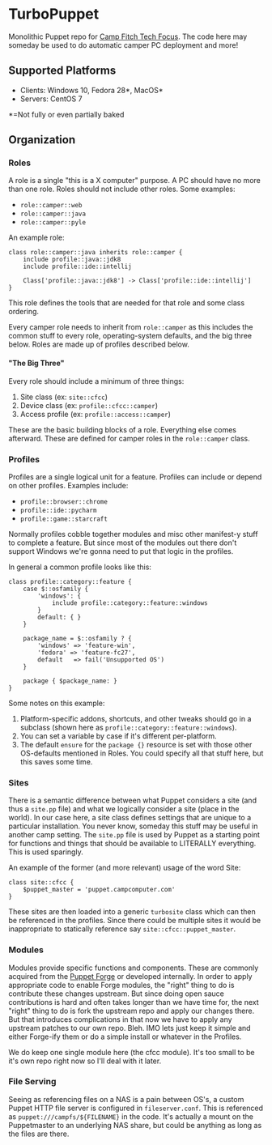 TurboPuppet
======
Monolithic Puppet repo for [Camp Fitch Tech Focus](http://campcomputer.com). The code here may
someday be used to do automatic camper PC deployment and more!

Supported Platforms
-------------------
* Clients: Windows 10, Fedora 28\*, MacOS\*
* Servers: CentOS 7

\*=Not fully or even partially baked

Organization
------------

### Roles
A role is a single "this is a X computer" purpose. A PC should have 
no more than one role. Roles should not include other roles. Some examples:

* ```role::camper::web```
* ```role::camper::java```
* ```role::camper::pyle```

An example role:
```puppet
class role::camper::java inherits role::camper {
    include profile::java::jdk8
    include profile::ide::intellij

    Class['profile::java::jdk8'] -> Class['profile::ide::intellij']
}
```
This role defines the tools that are needed for that role and some class ordering.

Every camper role needs to inherit from ```role::camper``` as this includes
the common stuff to every role, operating-system defaults, and the big three below. 
Roles are made up of profiles described below.

#### "The Big Three"
Every role should include a minimum of three things:
1) Site class (ex: ```site::cfcc```)
2) Device class (ex: ```profile::cfcc::camper```)
3) Access profile (ex: ```profile::access::camper```)

These are the basic building blocks of a role. Everything else comes afterward. These
are defined for camper roles in the ```role::camper``` class.

### Profiles
Profiles are a single logical unit for a feature. Profiles can include
or depend on other profiles. Examples include:

* ```profile::browser::chrome```
* ```profile::ide::pycharm```
* ```profile::game::starcraft```

Normally profiles cobble together modules and misc other manifest-y stuff
to complete a feature. But since most of the modules out there don't
support Windows we're gonna need to put that logic in the profiles.

In general a common profile looks like this:
```puppet
class profile::category::feature {
    case $::osfamily {
        'windows': {
            include profile::category::feature::windows
        }
        default: { }
    }
    
    package_name = $::osfamily ? {
        'windows' => 'feature-win',
        'fedora' => 'feature-fc27',
        default   => fail('Unsupported OS')
    }
    
    package { $package_name: }
}
```
Some notes on this example:
1) Platform-specific addons, shortcuts, and other tweaks should go
in a subclass (shown here as ```profile::category::feature::windows```).
2) You can set a variable by case if it's different per-platform.
3) The default ```ensure``` for the ```package {}``` resource is set with those
other OS-defaults mentioned in Roles. You could specify all that stuff here,
but this saves some time.

### Sites
There is a semantic difference between what Puppet considers a site
(and thus a ```site.pp``` file) and what we logically consider a site
(place in the world). In our case here, a site class defines settings
 that are unique to a particular installation. You never know, someday
 this stuff may be useful in another camp setting. The ```site.pp``` file
 is used by Puppet as a starting point for functions and things that should
 be available to LITERALLY everything. This is used sparingly.
 
An example of the former (and more relevant) usage of the word Site:
```puppet
class site::cfcc {
    $puppet_master = 'puppet.campcomputer.com'
}
```

These sites are then loaded into a generic ```turbosite``` class which can
then be referenced in the profiles. Since there could be multiple sites
it would be inappropriate to statically reference say ```site::cfcc::puppet_master```.

### Modules
Modules provide specific functions and components. These are commonly
acquired from the [Puppet Forge](https://forge.puppet.com/) or developed
internally. In order to apply appropriate code to enable Forge modules, the
"right" thing to do is contribute these changes upstream. But since
doing open sauce contributions is hard and often takes longer than we
have time for, the next "right" thing to do is fork the upstream repo and
apply our changes there. But that introduces complications in that now we
have to apply any upstream patches to our own repo. Bleh. IMO lets just
keep it simple and either Forge-ify them or do a simple install or whatever
in the Profiles.

We do keep one single module here (the cfcc module). It's too small
to be it's own repo right now so I'll deal with it later.

### File Serving
Seeing as referencing files on a NAS is a pain between OS's, a custom Puppet 
HTTP file server is configured in ```fileserver.conf```. This is referenced as
```puppet:///campfs/${FILENAME}``` in the code. It's actually a mount on the
Puppetmaster to an underlying NAS share, but could be anything as long as
the files are there.
